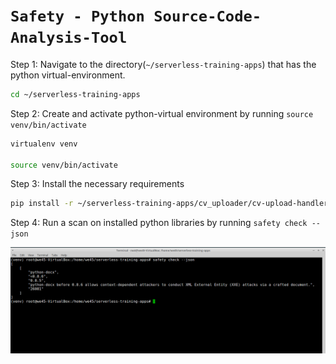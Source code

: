 # **`Safety - Python Source-Code-Analysis-Tool`**


Step 1: Navigate to the directory(`~/serverless-training-apps`) that has the python virtual-environment.

```bash
cd ~/serverless-training-apps
```


Step 2: Create and activate python-virtual environment by running `source venv/bin/activate`

```bash
virtualenv venv

source venv/bin/activate
```


Step 3: Install the necessary requirements

```bash
pip install -r ~/serverless-training-apps/cv_uploader/cv-upload-handler/requirements.txt
```


Step 4: Run a scan on installed python libraries by running `safety check --json`

![](img/safety-4.png)

